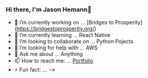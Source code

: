 ### Hi there, I'm Jason Hemann👋

- 🔭 I’m currently working on ... [Bridges to Prosperity] (https://bridgestoprosperity.org/)
- 🌱 I’m currently learning ...  React Native
- 👯 I’m looking to collaborate on ... Python Pojects
- 🤔 I’m looking for help with ...  AWS
- 💬 Ask me about ...  Anything
- 📫 How to reach me: ... [Portfolio](http://jasonhemann.tech)
- ⚡ Fun fact: ...
-->
